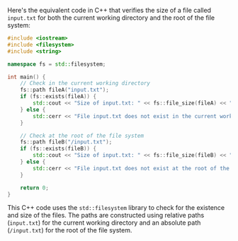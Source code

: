  Here's the equivalent code in C++ that verifies the size of a file called `input.txt` for both the current working directory and the root of the file system:

```cpp
#include <iostream>
#include <filesystem>
#include <string>

namespace fs = std::filesystem;

int main() {
    // Check in the current working directory
    fs::path fileA("input.txt");
    if (fs::exists(fileA)) {
        std::cout << "Size of input.txt: " << fs::file_size(fileA) << " B" << std::endl;
    } else {
        std::cerr << "File input.txt does not exist in the current working directory." << std::endl;
    }

    // Check at the root of the file system
    fs::path fileB("/input.txt");
    if (fs::exists(fileB)) {
        std::cout << "Size of input.txt: " << fs::file_size(fileB) << " B" << std::endl;
    } else {
        std::cerr << "File input.txt does not exist at the root of the file system." << std::endl;
    }

    return 0;
}
```

This C++ code uses the `std::filesystem` library to check for the existence and size of the files. The paths are constructed using relative paths (`input.txt`) for the current working directory and an absolute path (`/input.txt`) for the root of the file system.
